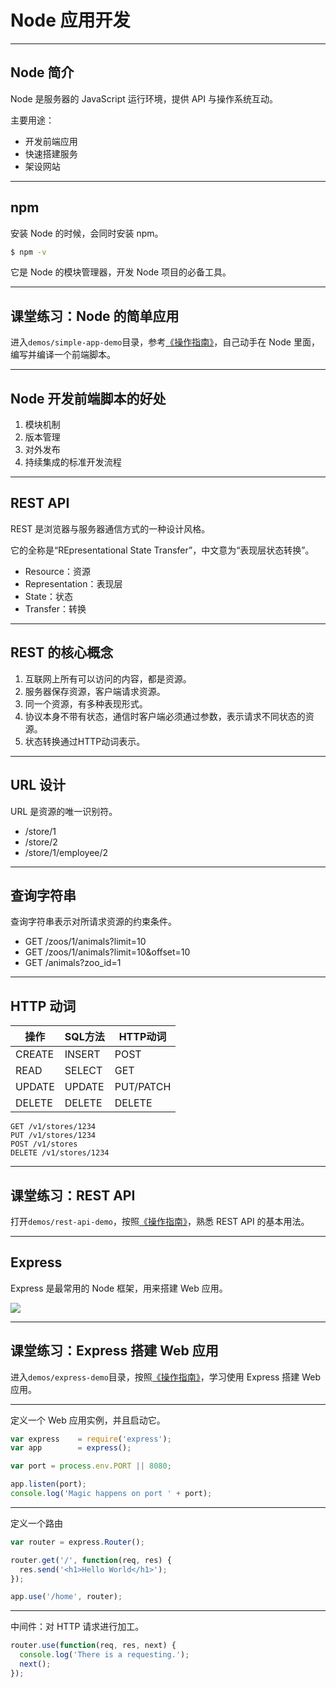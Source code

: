 # Node 应用开发

---

## Node 简介

Node 是服务器的 JavaScript 运行环境，提供 API 与操作系统互动。

主要用途：

- 开发前端应用
- 快速搭建服务
- 架设网站

---

## npm

安装 Node 的时候，会同时安装 npm。

```bash
$ npm -v
```

它是 Node 的模块管理器，开发 Node 项目的必备工具。

---

## 课堂练习：Node 的简单应用

进入`demos/simple-app-demo`目录，参考[《操作指南》](../demos/README.md#simple-app)，自己动手在 Node 里面，编写并编译一个前端脚本。

---

## Node 开发前端脚本的好处

1. 模块机制
1. 版本管理
1. 对外发布
1. 持续集成的标准开发流程

---

## REST API

REST 是浏览器与服务器通信方式的一种设计风格。

它的全称是“REpresentational State Transfer”，中文意为“表现层状态转换”。

- Resource：资源
- Representation：表现层
- State：状态
- Transfer：转换

---

## REST 的核心概念

1. 互联网上所有可以访问的内容，都是资源。
1. 服务器保存资源，客户端请求资源。
1. 同一个资源，有多种表现形式。
1. 协议本身不带有状态，通信时客户端必须通过参数，表示请求不同状态的资源。
1. 状态转换通过HTTP动词表示。

---

## URL 设计

URL 是资源的唯一识别符。

- /store/1
- /store/2
- /store/1/employee/2

---

## 查询字符串

查询字符串表示对所请求资源的约束条件。

- GET /zoos/1/animals?limit=10
- GET /zoos/1/animals?limit=10&offset=10
- GET /animals?zoo_id=1

---

## HTTP 动词

|操作|SQL方法|HTTP动词|
|----|-------|--------|
|CREATE|INSERT|POST|
|READ|SELECT|GET|
|UPDATE|UPDATE|PUT/PATCH|
|DELETE|DELETE|DELETE|

```
GET /v1/stores/1234
PUT /v1/stores/1234
POST /v1/stores
DELETE /v1/stores/1234
```

---

## 课堂练习：REST API

打开`demos/rest-api-demo`，按照[《操作指南》](../demos/README.md#rest-api)，熟悉 REST API 的基本用法。

---

## Express

Express 是最常用的 Node 框架，用来搭建 Web 应用。

![](./images/express.png)

---

## 课堂练习：Express 搭建 Web 应用

进入`demos/express-demo`目录，按照[《操作指南》](../demos/README.md#express)，学习使用 Express 搭建 Web 应用。

---

定义一个 Web 应用实例，并且启动它。

```javascript
var express    = require('express');
var app        = express();

var port = process.env.PORT || 8080;

app.listen(port);
console.log('Magic happens on port ' + port);
```

---

定义一个路由

```javascript
var router = express.Router();

router.get('/', function(req, res) {
  res.send('<h1>Hello World</h1>');
});

app.use('/home', router);
```

---

中间件：对 HTTP 请求进行加工。

```javascript
router.use(function(req, res, next) {
  console.log('There is a requesting.');
  next();
});
```
